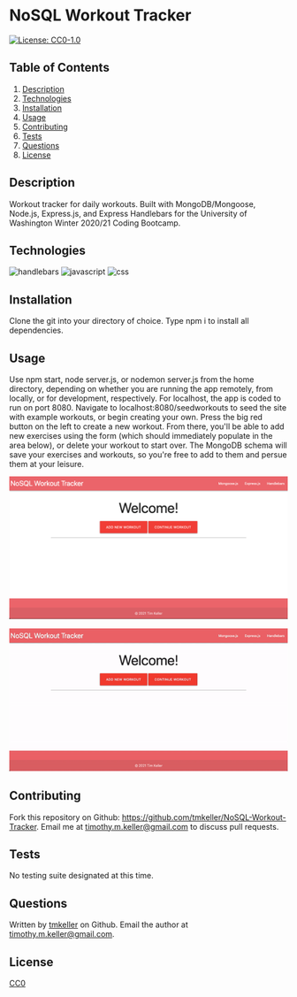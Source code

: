# NoSQL Workout Tracker

[![License: CC0-1.0](https://img.shields.io/badge/License-CC0%201.0-lightgrey.svg)](http://creativecommons.org/publicdomain/zero/1.0/)

## Table of Contents
1. [Description](#description)
1. [Technologies](#technologies)
3. [Installation](#installation)
4. [Usage](#usage)
5. [Contributing](#contributing)
6. [Tests](#tests)
7. [Questions](#questions)
8. [License](#license)
## Description
Workout tracker for daily workouts. Built with MongoDB/Mongoose, Node.js, Express.js, and Express Handlebars for the University of Washington Winter 2020/21 Coding Bootcamp.

## Technologies
![handlebars](https://img.shields.io/badge/handlebars-15.4%25-orange)
![javascript](https://img.shields.io/badge/javascript-82.2%25-yellow)
![css](https://img.shields.io/badge/css-2.4%25-purple)

## Installation
Clone the git into your directory of choice. Type npm i to install all dependencies.

## Usage
Use npm start, node server.js, or nodemon server.js from the home directory, depending on whether you are running the app remotely, from locally, or for development, respectively. For localhost, the app is coded to run on port 8080. Navigate to localhost:8080/seedworkouts to seed the site with example workouts, or begin creating your own. Press the big red button on the left to create a new workout. From there, you'll be able to add new exercises using the form (which should immediately populate in the area below), or delete your workout to start over. The MongoDB schema will save your exercises and workouts, so you're free to add to them and persue them at your leisure.

![Screenshot](./assets/screenshot.png)

![Demo](./assets/demo.gif)

## Contributing
Fork this repository on Github: https://github.com/tmkeller/NoSQL-Workout-Tracker. Email me at timothy.m.keller@gmail.com to discuss pull requests.

## Tests
No testing suite designated at this time.

## Questions
Written by [tmkeller](https://github.com/tmkeller) on Github.
Email the author at timothy.m.keller@gmail.com.

## License
[CC0](http://creativecommons.org/publicdomain/zero/1.0/)